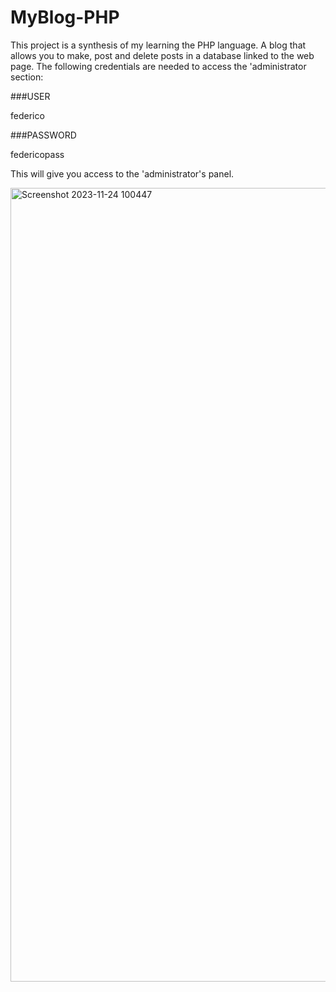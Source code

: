 # MyBlog-PHP

This project is a synthesis of my learning the PHP language. A blog that allows you to make, post and delete posts in a database linked to the web page.
The following credentials are needed to access the 'administrator section:

###USER

federico

###PASSWORD

federicopass

This will give you access to the 'administrator's panel.

<img width="1270" alt="Screenshot 2023-11-24 100447" src="https://github.com/Fechuli/MyBlog-PHP/assets/99290773/bcfa0821-8621-4275-ad55-7d534f26e095">
